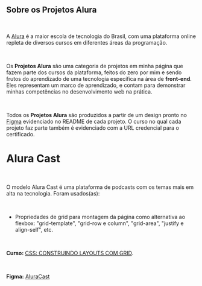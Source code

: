## Sobre os Projetos Alura

<br>

A [Alura](https://www.alura.com.br/) é a maior escola de tecnologia do Brasil, com uma plataforma online repleta de diversos cursos em diferentes áreas da programação.

<br>

Os **Projetos Alura** são uma categoria de projetos em minha página que fazem parte dos cursos da plataforma, feitos do zero por mim e sendo frutos do aprendizado de uma tecnologia específica na área de **front-end**. Eles representam um marco de aprendizado, e contam para demonstrar minhas competências no desenvolvimento web na prática.

<br>

Todos os **Projetos Alura** são produzidos a partir de um design pronto no [Figma](https://www.figma.com/) evidenciado no README de cada projeto. O curso no qual cada projeto faz parte também é evidenciado com a URL credencial para o certificado.

# Alura Cast

<br>

O modelo Alura Cast é uma plataforma de podcasts com os temas mais em alta na tecnologia. Foram usados(as):

<br>

* Propriedades de grid para montagem da página como alternativa ao flexbox: "grid-template", "grid-row e column", "grid-area", "justify e align-self", etc.

<br>

**Curso:** [CSS: CONSTRUINDO LAYOUTS COM GRID](https://cursos.alura.com.br/certificate/4af32405-528b-4776-9f7a-89595e89d0a9).

<br>

**Figma:** [AluraCast](https://www.figma.com/file/Cs3tPE5ZrxD7PfaAsK2AMb/Projeto-Grid---Alura-Cast.)
